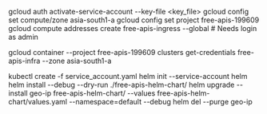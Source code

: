 gcloud auth activate-service-account --key-file <key_file>
gcloud config set compute/zone asia-south1-a
gcloud config set project free-apis-199609 
gcloud compute addresses create free-apis-ingress --global # Needs login as admin

gcloud container --project free-apis-199609  clusters get-credentials  free-apis-infra  --zone asia-south1-a

kubectl create -f service_account.yaml
helm init --service-account helm
helm install --debug --dry-run ./free-apis-helm-chart/
helm upgrade --install geo-ip free-apis-helm-chart/ --values free-apis-helm-chart/values.yaml --namespace=default --debug
helm del --purge geo-ip
